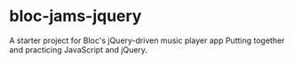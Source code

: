 # bloc-jams-jquery
A starter project for Bloc's jQuery-driven music player app
Putting together and practicing JavaScript and jQuery. 
